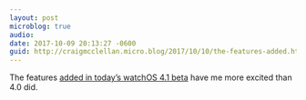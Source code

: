 ```yaml
---
layout: post
microblog: true
audio: 
date: 2017-10-09 20:13:27 -0600
guid: http://craigmcclellan.micro.blog/2017/10/10/the-features-added.html
---
```

The features [added in today’s watchOS 4.1 beta](https://9to5mac.com/2017/10/09/watchos-4-1-beta-2-new-changes-features-video/) have me more excited than 4.0 did.
